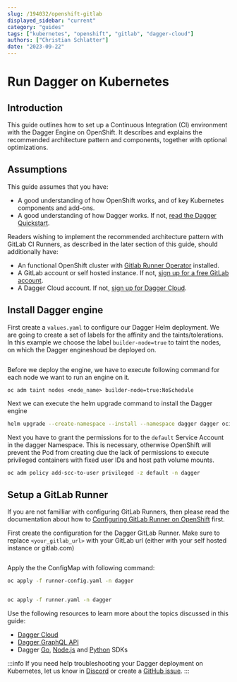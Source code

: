 ```yaml
---
slug: /194032/openshift-gitlab
displayed_sidebar: "current"
category: "guides"
tags: ["kubernetes", "openshift", "gitlab", "dagger-cloud"]
authors: ["Christian Schlatter"]
date: "2023-09-22"
---
```


# Run Dagger on Kubernetes

## Introduction

This guide outlines how to set up a Continuous Integration (CI) environment with the Dagger Engine on OpenShift. It describes and explains the recommended architecture pattern and components, together with optional optimizations.

## Assumptions

This guide assumes that you have:

- A good understanding of how OpenShift works, and of key Kubernetes components and add-ons.
- A good understanding of how Dagger works. If not, [read the Dagger Quickstart](../quickstart/index.mdx).

Readers wishing to implement the recommended architecture pattern with GitLab CI Runners, as described in the later section of this guide, should additionally have:

- An functional OpenShift cluster with [Gitlab Runner Operator](https://docs.gitlab.com/runner/install/operator.html) installed.
- A GitLab account or self hosted instance. If not, [sign up for a free GitLab account](https://gitlab.com/signup).
- A Dagger Cloud account. If not, [sign up for Dagger Cloud](https://dagger.io/cloud).



## Install Dagger engine


First create a `values.yaml` to configure our Dagger Helm deployment.
We are going to create a set of labels for the affinity and the taints/tolerations.
In this example we choose the label `builder-node=true` to taint the nodes, on which the Dagger engineshoud be deployed on.   

```yaml file=./snippets/openshift-gitlab/values.yaml
```

Before we deploy the engine, we have to execute following command for each node we want to run an engine on it.

`oc adm taint nodes <node_name> builder-node=true:NoSchedule`

Next we can execute the helm upgrade command to install the Dagger engine

```bash
helm upgrade --create-namespace --install --namespace dagger dagger oci://registry.dagger.io/dagger-helm -f values.yaml
```

Next you have to grant the permissions for to the `default` Service Account in the dagger Namespace.
This is necessary, otherwise OpenShift will prevent the Pod from creating due the lack of permissions to execute privileged containers with fixed user IDs and host path volume mounts.

```bash
oc adm policy add-scc-to-user privileged -z default -n dagger
```

## Setup a GitLab Runner

If you are not familliar with configuring GitLab Runners, then please read the documentation about how to [Configuring GitLab Runner on OpenShift](https://docs.gitlab.com/runner/configuration/configuring_runner_operator.html) first.

First create the configuration for the Dagger GitLab Runner. Make sure to replace `<your_gitlab_url>` with your GitLab url (either with your self hosted instance or gitlab.com)

```yaml file=./snippets/openshift-gitlab/runner-config.yaml
```

Apply the the ConfigMap with following command:

```bash
oc apply -f runner-config.yaml -n dagger
```


```yaml file=./snippets/openshift-gitlab/runner.yaml
```


```bash
oc apply -f runner.yaml -n dagger
```

Use the following resources to learn more about the topics discussed in this guide:

- [Dagger Cloud](https://docs.dagger.io/cloud)
- [Dagger GraphQL API](https://docs.dagger.io/api/975146/concepts)
- Dagger [Go](https://docs.dagger.io/sdk/go), [Node.js](https://docs.dagger.io/sdk/nodejs) and [Python](https://docs.dagger.io/sdk/python) SDKs

:::info
If you need help troubleshooting your Dagger deployment on Kubernetes, let us know in [Discord](https://discord.com/invite/dagger-io) or create a [GitHub issue](https://github.com/dagger/dagger/issues/new/choose).
:::
 